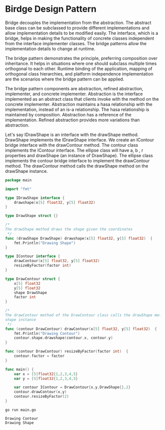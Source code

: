 # Birdge Design Pattern
Bridge decouples the implementation from the abstraction. The abstract base class can be
subclassed to provide different implementations and allow implementation details to be
modified easily. The interface, which is a bridge, helps in making the functionality of
concrete classes independent from the interface implementer classes. The bridge patterns
allow the implementation details to change at runtime.

The bridge pattern demonstrates the principle, preferring composition over inheritance. It
helps in situations where one should subclass multiple times orthogonal to each other.
Runtime binding of the application, mapping of orthogonal class hierarchies, and platform
independence implementation are the scenarios where the bridge pattern can be applied.

The bridge pattern components are abstraction, refined abstraction, implementer, and
concrete implementer. Abstraction is the interface implemented as an abstract class that
clients invoke with the method on the concrete implementer. Abstraction maintains a hasa relationship with the implementation, instead of an is-a relationship. The hasa relationship is maintained by composition. Abstraction has a reference of the
implementation. Refined abstraction provides more variations than abstraction.

Let's say IDrawShape is an interface with the drawShape method. DrawShape implements
the IDrawShape interface. We create an IContour bridge interface with
the drawContour method. The contour class implements the IContour interface. The
ellipse class will have a, b , r properties and drawShape (an instance of DrawShape). The
ellipse class implements the contour bridge interface to implement
the drawContour method. The drawContour method calls the drawShape method on
the drawShape instance.

```go
package main

import "fmt"

type IDrawShape interface {
	drawshape(x[5] float32, y[5] float32)
}

type DrawShape struct {}

/*
The drawShape method draws the shape given the coordinates
 */
func (drawShape DrawShape) drawshape(x[5] float32, y[5] float32)  {
	fmt.Println("Drawing Shape")
}

type IContour interface {
	drawContour(x[5] float32, y[5] float32)
	resizeByFactor(factor int)
}

type DrawContour struct {
	x[5] float32
	y[5] float32
	shape DrawShape
	factor int
}

/*
The drawContour method of the DrawContour class calls the drawShape method on the
shape instance
 */
func (contour DrawContour) drawContour(x[5] float32, y[5] float32)  {
	fmt.Println("Drawing Contour")
	contour.shape.drawshape(contour.x, contour.y)
}

func (contour DrawContour) resizeByFactor(factor int)  {
	contour.factor = factor
}

func main() {
	var x = [5]float32{1,2,3,4,5}
	var y = [5]float32{1,2,3,4,5}

	var contour IContour = DrawContour{x,y,DrawShape{},2}
	contour.drawContour(x,y)
	contour.resizeByFactor(2)
}
```

```
go run main.go

Drawing Contour
Drawing Shape
```